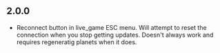 ## 2.0.0

- Reconnect button in live_game ESC menu.  Will attempt to reset the connection when you stop getting updates.  Doesn't always work and requires regeneratig planets when it does.
